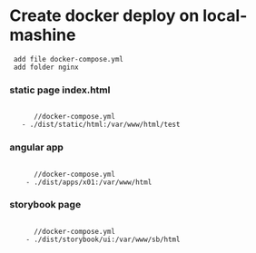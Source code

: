 # Create docker  deploy on local-mashine
``` 
 add file docker-compose.yml
 add folder nginx 
```
###  static page index.html
``` http://localhost:8080/test/

      //docker-compose.yml
   - ./dist/static/html:/var/www/html/test
```

###  angular app
```  http://localhost:8080
      
      //docker-compose.yml
    - ./dist/apps/x01:/var/www/html
```

###  storybook page
```  http://localhost:8000
      
      //docker-compose.yml
    - ./dist/storybook/ui:/var/www/sb/html
```